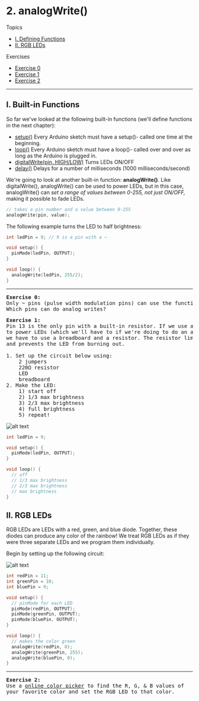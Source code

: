 # 2. analogWrite()

Topics
* [I. Defining Functions](#i-builtin-functions)
* [II. RGB LEDs](#ii-rgb-leds)

Exercises
* [Exercise 0](#ex0)
* [Exercise 1](#ex1)
* [Exercise 2](#ex2)

---

## I. Built-in Functions

So far we've looked at the following built-in functions (we'll define functions in the next chapter):

* [setup()](https://www.arduino.cc/en/Reference/Setup)
  Every Arduino sketch must have a setup()- called one time at the beginning.
* [loop()](https://www.arduino.cc/en/Reference/Loop)
  Every Arduino sketch must have a loop()- called over and over as long as the Arduino is plugged in.
* [digitalWrite(pin, HIGH/LOW)](https://www.arduino.cc/en/Reference/DigitalWrite)
  Turns LEDs ON/OFF
* [delay()](https://www.arduino.cc/en/Reference/Delay)
  Delays for a number of milliseconds (1000 milliseconds/second)

We're going to look at another built-in function: **analogWrite()**. Like digitalWrite(), analogWrite() can be used to power LEDs, but in this case, analogWrite() can *set a range of values between 0-255, not just ON/OFF,* making it possible to fade LEDs.

```c++
// takes a pin number and a value between 0-255
analogWrite(pin, value);
```

The following example turns the LED to half brightness:

```c++
int ledPin = 9; // 9 is a pin with a ~

void setup() {
  pinMode(ledPin, OUTPUT);
}

void loop() {
  analogWrite(ledPin, 255/2);         
}
```

---

<a name="ex0"></a>
<pre>
<b>Exercise 0:</b>
Only ~ pins (pulse width modulation pins) can use the function analogWrite().
Which pins can do analog writes?
</pre>

<a name="ex1"></a>
<pre>
<b>Exercise 1:</b>
Pin 13 is the only pin with a built-in resistor. If we use any other pin
to power LEDs (which we'll have to if we're doing to do an analogWrite()),
we have to use a breadboard and a resistor. The resistor limits current
and prevents the LED from burning out.

1. Set up the circuit below using:
    2 jumpers
    220Ω resistor
    LED
    breadboard
2. Make the LED:
    1) start off
    2) 1/3 max brightness
    3) 2/3 max brightness
    4) full brightness
    5) repeat!
</pre>

![alt text](images/arduinores.jpg)

```c++
int ledPin = 9;

void setup() {
  pinMode(ledPin, OUTPUT);
}

void loop() {
  // off
  // 1/3 max brightness
  // 2/3 max brightness
  // max brightness
}
```

## II. RGB LEDs
RGB LEDs are LEDs with a red, green, and blue diode. Together, these diodes can produce any color of the rainbow! We treat RGB LEDs as if they were three separate LEDs and we program them individually.

Begin by setting up the following circuit:

![alt text](rgb.jpg)

```c++
int redPin = 11;
int greenPin = 10;
int bluePin = 9;

void setup() {
  // pinMode for each LED
  pinMode(redPin, OUTPUT);
  pinMode(greenPin, OUTPUT);
  pinMode(bluePin, OUTPUT);  
}

void loop() {
  // makes the color green
  analogWrite(redPin, 0);
  analogWrite(greenPin, 255);
  analogWrite(bluePin, 0);  
}
```
---

<a name="ex2"></a>
<pre>
<b>Exercise 2:</b>
Use a <a href="http://www.w3schools.com/colors/colors_picker.asp">online color picker</a> to find the R, G, & B values of
your favorite color and set the RGB LED to that color.
</pre>
